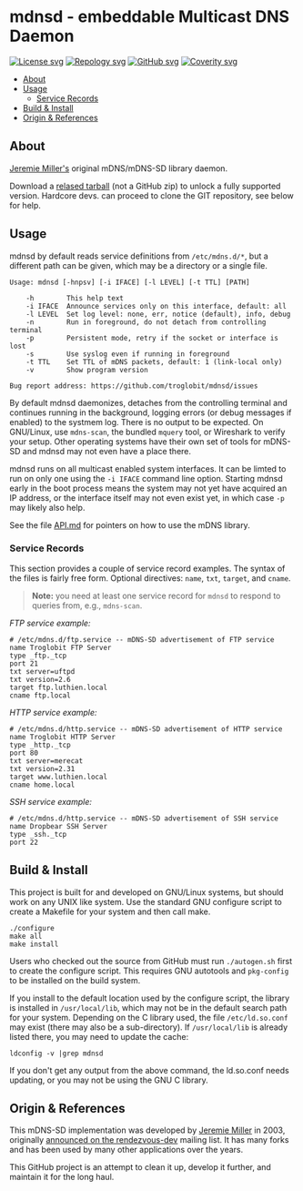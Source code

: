mdnsd - embeddable Multicast DNS Daemon
=======================================
[![License svg][]][License] [![Repology svg][]][Repology] [![GitHub svg][]][GitHub] [![Coverity svg][]][Coverity]

- [About](#about)
- [Usage](#usage)
  - [Service Records](#service-records)
- [Build & Install](#build--install)
- [Origin & References](#origin--references)


About
-----

[Jeremie Miller's][jeremie] original mDNS/mDNS-SD library daemon.

Download a [relased tarball][releases] (not a GitHub zip) to unlock a
fully supported version.  Hardcore devs. can proceed to clone the GIT
repository, see below for help.


Usage
-----

mdnsd by default reads service definitions from `/etc/mdns.d/*`, but a
different path can be given, which may be a directory or a single file.

    Usage: mdnsd [-hnpsv] [-i IFACE] [-l LEVEL] [-t TTL] [PATH]
    
        -h        This help text
        -i IFACE  Announce services only on this interface, default: all
        -l LEVEL  Set log level: none, err, notice (default), info, debug
        -n        Run in foreground, do not detach from controlling terminal
        -p        Persistent mode, retry if the socket or interface is lost
        -s        Use syslog even if running in foreground
        -t TTL    Set TTL of mDNS packets, default: 1 (link-local only)
        -v        Show program version
    
    Bug report address: https://github.com/troglobit/mdnsd/issues

By default mdnsd daemonizes, detaches from the controlling terminal and
continues running in the background, logging errors (or debug messages
if enabled) to the systmem log.  There is no output to be expected.  On
GNU/Linux, use `mdns-scan`, the bundled `mquery` tool, or Wireshark to
verify your setup.  Other operating systems have their own set of tools
for mDNS-SD and mdnsd may not even have a place there.

mdnsd runs on all multicast enabled system interfaces.  It can be limted
to run on only one using the `-i IFACE` command line option.  Starting
mdnsd early in the boot process means the system may not yet have
acquired an IP address, or the interface itself may not even exist yet,
in which case `-p` may likely also help.

See the file [API.md][] for pointers on how to use the mDNS library.


### Service Records

This section provides a couple of service record examples.  The syntax
of the files is fairly free form.  Optional directives: `name`, `txt`,
`target`, and `cname`.

> **Note:** you need at least one service record for `mdnsd` to respond
> to queries from, e.g., `mdns-scan`.

_FTP service example:_

    # /etc/mdns.d/ftp.service -- mDNS-SD advertisement of FTP service
    name Troglobit FTP Server
    type _ftp._tcp
    port 21
    txt server=uftpd
    txt version=2.6
    target ftp.luthien.local
    cname ftp.local

_HTTP service example:_

    # /etc/mdns.d/http.service -- mDNS-SD advertisement of HTTP service
    name Troglobit HTTP Server
    type _http._tcp
    port 80
    txt server=merecat
    txt version=2.31
    target www.luthien.local
    cname home.local

_SSH service example:_

    # /etc/mdns.d/http.service -- mDNS-SD advertisement of SSH service
    name Dropbear SSH Server
    type _ssh._tcp
    port 22


Build & Install
---------------

This project is built for and developed on GNU/Linux systems, but should
work on any UNIX like system.  Use the standard GNU configure script to
create a Makefile for your system and then call make.

    ./configure
    make all
    make install

Users who checked out the source from GitHub must run `./autogen.sh`
first to create the configure script.  This requires GNU autotools and
`pkg-config` to be installed on the build system.

If you install to the default location used by the configure script,
the library is installed in `/usr/local/lib`, which may not be in
the default search path for your system.  Depending on the C library
used, the file `/etc/ld.so.conf` may exist (there may also be a
sub-directory).  If `/usr/local/lib` is already listed there, you
may need to update the cache:

    ldconfig -v |grep mdnsd

If you don't get any output from the above command, the ld.so.conf needs
updating, or you may not be using the GNU C library.


Origin & References
-------------------

This mDNS-SD implementation was developed by [Jeremie Miller][jeremie]
in 2003, originally [announced on the rendezvous-dev][announced] mailing
list.  It has many forks and has been used by many other applications
over the years.

This GitHub project is an attempt to clean it up, develop it further,
and maintain it for the long haul.

[jeremie]:      https://github.com/quartzjer
[releases]:     https://github.com/troglobit/mdnsd/releases
[announced]:    https://web.archive.org/web/20140115142008/http://lists.apple.com/archives/rendezvous-dev/2003/Feb/msg00062.html
[API.md]:       https://github.com/troglobit/mdnsd/blob/master/API.md
[License]:      https://en.wikipedia.org/wiki/BSD_licenses
[License svg]:  https://img.shields.io/badge/License-BSD%203--Clause-blue.svg
[Repology]:     https://repology.org/project/mdnsd/versions
[Repology svg]: https://repology.org/badge/tiny-repos/mdnsd.svg
[GitHub]:       https://github.com/troglobit/mdnsd/actions/workflows/build.yml/
[GitHub svg]:   https://github.com/troglobit/mdnsd/actions/workflows/build.yml/badge.svg
[Coverity]:     https://scan.coverity.com/projects/20680
[Coverity svg]: https://scan.coverity.com/projects/20680/badge.svg
